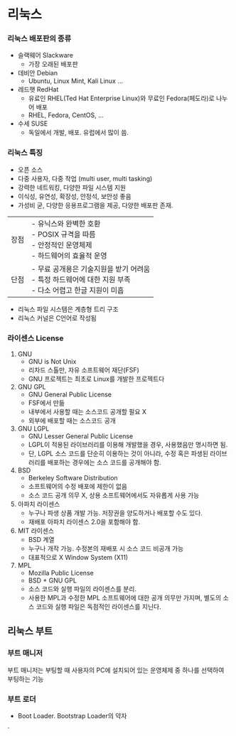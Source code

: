 # 리눅스

### 리눅스 배포판의 종류
- 슬랙웨어 Slackware
    - 가장 오래된 배포판
- 데비안 Debian
    - Ubuntu, Linux Mint, Kali Linux ...
- 레드햇 RedHat
    - 유료인 RHEL(Ted Hat Enterprise Linux)와 무료인 Fedora(페도라)로 나누어 배포
    - RHEL, Fedora, CentOS, ...
- 수세 SUSE
    - 독일에서 개발, 배포. 유럽에서 많이 씀.

### 리눅스 특징
- 오픈 소스
- 다중 사용자, 다중 작업 (multi user, multi tasking)
- 강력한 네트워킹, 다양한 파일 시스템 지원
- 이식성, 유연성, 확장성, 안정석, 보안성 좋음
- 가성비 굳, 다양한 응용프로그램을 제공, 다양한 배포판 존재.

|   |   |
|---|---|
| 장점 | - 유닉스와 완벽한 호환 <br> - POSIX 규격을 따름 <br> - 안정적인 운영체제 <br> - 하드웨어의 효율적 운영  |
| 단점 | - 무료 공개용은 기술지원을 받기 어려움 <br> - 특정 하드웨어에 대한 지원 부족 <br> - 다소 어렵고 한글 지원이 미흡 |

- 리눅스 파일 시스템은 계층형 트리 구조
- 리눅스 커널은 C언어로 작성됨

### 라이센스 License
1. GNU
    - GNU is Not Unix
    - 리차드 스톨만, 자유 소프트웨어 재단(FSF)
    - GNU 프로젝트는 최초로 Linux를 개발한 프로젝트다
2. GNU GPL
    - GNU General Public License
    - FSF에서 만듦
    - 내부에서 사용할 때는 소스코드 공개할 필요 X
    - 외부에 배포할 때는 소스코드 공개
3. GNU LGPL
    - GNU Lesser General Public License
    - LGPL이 적용된 라이브러리를 이용해 개발했을 경우, 사용했음만 명시하면 됨.
    - 단, LGPL 소스 코드를 단순히 이용하는 것이 아니라, 수정 혹은 파생된 라이브러리를 배포하는 경우에는 소스 코드를 공개해야 함.
4. BSD
    - Berkeley Software Distribution
    - 소프트웨어의 수정 배포에 제한이 없음
    - 소스 코드 공개 의무 X, 상용 소프트웨어에서도 자유롭게 사용 가능
5. 아파치 라이센스
    - 누구나 파생 상품 개발 가능. 저장권을 양도하거나 배포할 수도 있다.
    - 재배포 아파치 라이센스 2.0을 포함해야 함.
6. MIT 라이센스
    - BSD 계열
    - 누구나 개작 가능. 수정본의 재배포 시 소스 코드 비공개 가능
    - 대표적으로 X Window System (X11)
7. MPL
    - Mozilla Public License
    - BSD + GNU GPL
    - 소스 코드와 실행 파일의 라이센스를 분리.
    - 사용한 MPL과 수정한 MPL 소프트웨어에 대한 공개 의무만 가지며, 별도의 소스 코드와 실행 파일은 독점적인 라이센스를 지닌다.

## 리눅스 부트

### 부트 매니저
부트 매니저는 부팅할 때 사용자의 PC에 설치되어 있는 운영체제 중 하나를 선택하여 부팅하는 기능

### 부트 로더
- Boot Loader. Bootstrap Loader의 약자

`